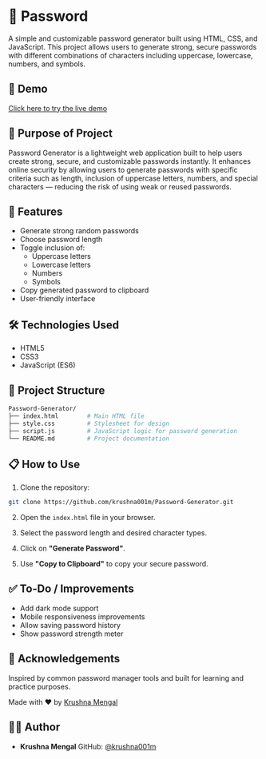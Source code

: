 
# 🔐 Password 

A simple and customizable password generator built using HTML, CSS, and JavaScript. This project allows users to generate strong, secure passwords with different combinations of characters including uppercase, lowercase, numbers, and symbols.


## 🚀 Demo

[Click here to try the live demo](https://v0-password-generator-project-one.vercel.app/)

## 🎯 Purpose of Project
Password Generator is a lightweight web application built to help users create strong, secure, and customizable passwords instantly. It enhances online security by allowing users to generate passwords with specific criteria such as length, inclusion of uppercase letters, numbers, and special characters — reducing the risk of using weak or reused passwords.

## 🌟 Features

- Generate strong random passwords
- Choose password length
- Toggle inclusion of:
  - Uppercase letters
  - Lowercase letters
  - Numbers
  - Symbols
- Copy generated password to clipboard
- User-friendly interface


## 🛠️ Technologies Used

- HTML5
- CSS3
- JavaScript (ES6)

## 📂 Project Structure

```bash
Password-Generator/
├── index.html        # Main HTML file
├── style.css         # Stylesheet for design
├── script.js         # JavaScript logic for password generation
└── README.md         # Project documentation
````

## 📋 How to Use

1. Clone the repository:

```bash
git clone https://github.com/krushna001m/Password-Generator.git
```

2. Open the `index.html` file in your browser.

3. Select the password length and desired character types.

4. Click on **"Generate Password"**.

5. Use **"Copy to Clipboard"** to copy your secure password.

## ✅ To-Do / Improvements

* Add dark mode support
* Mobile responsiveness improvements
* Allow saving password history
* Show password strength meter

## 🙌 Acknowledgements

Inspired by common password manager tools and built for learning and practice purposes.



Made with ❤️ by [Krushna Mengal](https://github.com/krushna001m)

## 👨‍💻 Author

* **Krushna Mengal**
  GitHub: [@krushna001m](https://github.com/krushna001m)
